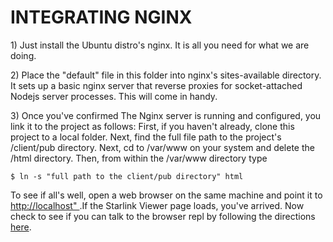 <h1>INTEGRATING NGINX</H1>

<p>1) Just install the Ubuntu distro's nginx.  It is all you need for what we are doing. </p>

<p>2) Place the "default" file in this folder into nginx's sites-available directory.  It sets up a basic nginx server that reverse proxies for socket-attached Nodejs server processes.  This will come in handy.</p>

<p>3) Once you've confirmed The Nginx server is running and configured, you link it to the project as follows:  First, if you haven't already, clone this project to a local folder.  Next, find the full file path to the project's /client/pub directory.  Next, cd to /var/www on your system and delete the /html directory.  Then, from within the /var/www directory type <pre><code>$ ln -s "full path to the client/pub directory" html</code></pre>

To see if all's well, open a web browser on the same machine and point it to <a href="http://localhost">http://localhost" </a>.If the Starlink Viewer page loads, you've arrived.  Now check to see if you can talk to the browser repl by following the directions <a href="https://github.com/tecumsehcommunications/StarlinkViewer/tree/master/repls#the-client-browser-repl">here</a>.</p> 
